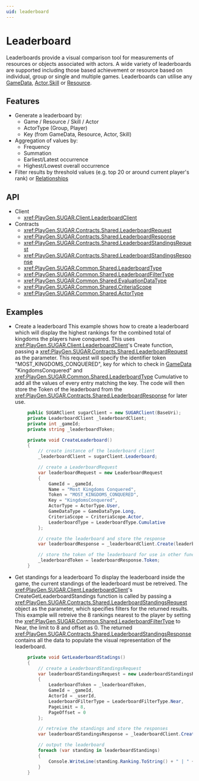```yaml
---
uid: leaderboard
---
```


# Leaderboard
Leaderboards provide a visual comparison tool for measurements of resources or objects associated with actors. A wide variety of leaderboards are supported including those based achievement or resource based on individual, group or single and multiple games. Leaderboards can utilise any [GameData](gameData.md), [Actor](actor.md),[Skill](skill.md) or [Resource](resource.md). 

## Features
* Generate a leaderboard by:
	* Game / Resource / Skill / Actor
	* ActorType (Group, Player)
	* Key (from GameData, Resource, Actor, Skill)
* Aggregation of values by:
	* Frequency
	* Summation
	* Earliest/Latest occurrence 
	* Highest/Lowest overall occurrence 
* Filter results by threshold values (e.g. top 20 or around current player's rank) or [Relationships](relationship.md)

## API
* Client
    * <xref:PlayGen.SUGAR.Client.LeaderboardClient>
* Contracts
    * <xref:PlayGen.SUGAR.Contracts.Shared.LeaderboardRequest>
    * <xref:PlayGen.SUGAR.Contracts.Shared.LeaderboardResponse>
    * <xref:PlayGen.SUGAR.Contracts.Shared.LeaderboardStandingsRequest>
    * <xref:PlayGen.SUGAR.Contracts.Shared.LeaderboardStandingsResponse>
    * <xref:PlayGen.SUGAR.Common.Shared.LeaderboardType>
    * <xref:PlayGen.SUGAR.Common.Shared.LeaderboardFilterType>
    * <xref:PlayGen.SUGAR.Common.Shared.EvaluationDataType>
    * <xref:PlayGen.SUGAR.Common.Shared.CriteriaScope>
    * <xref:PlayGen.SUGAR.Common.Shared.ActorType>


## Examples
* Create a leaderboard
	This example shows how to create a leaderboard which will display the highest rankings for the combined total of kingdoms the players have conquered. This uses <xref:PlayGen.SUGAR.Client.LeaderboardClient>'s Create function, passing a <xref:PlayGen.SUGAR.Contracts.Shared.LeaderboardRequest> as the parameter. This request will specify the identifier token "MOST_KINGDOMS_CONQUERED", key for which to check in [GameData](gameData.md) "KingdomsConquered" and <xref:PlayGen.SUGAR.Common.Shared.LeaderboardType> Cumulative to add all the values of every entry matching the key. The code will then store the Token of the leaderboard from the <xref:PlayGen.SUGAR.Contracts.Shared.LeaderboardResponse> for later use.

```cs
		public SUGARClient sugarClient = new SUGARClient(BaseUri);
		private LeaderboardClient _leaderboardClient;
		private int _gameId;
		private string _leaderboardToken;

		private void CreateLeaderboard() 
		{
			// create instance of the leaderboard client
			_leaderboardClient = sugarClient.Leaderboard;

			// create a LeaderboardRequest
			var leaderboardRequest = new LeaderboardRequest 
			{
				GameId = _gameId,
				Name = "Most Kingdoms Conquered",
				Token = "MOST_KINGDOMS_CONQUERED",
				Key = "KingdomsConquered",
				ActorType = ActorType.User,
				GameDataType = GameDataType.Long,
				CriteriaScope = CriteriaScope.Actor,
				LeaderboardType	= LeaderboardType.Cumulative
			};

			// create the leaderboard and store the response
			var leaderboardResponse = _leaderboardClient.Create(leaderboardRequest);

			// store the token of the leaderboard for use in other functions
			_leaderboardToken = leaderboardResponse.Token;
		}
```

* Get standings for a leaderboard
	To display the leaderboard inside the game, the current standings of the leaderboard must be retreived. The <xref:PlayGen.SUGAR.Client.LeaderboardClient>'s CreateGetLeaderboardStandings function is called by passing a <xref:PlayGen.SUGAR.Contracts.Shared.LeaderboardStandingsRequest> object as the parameter, which specifies filters for the returned results. This example will retreive the 8 rankings nearest to the player by setting the <xref:PlayGen.SUGAR.Common.Shared.LeaderboardFilterType> to Near, the limit to 8 and offset as 0. The returned <xref:PlayGen.SUGAR.Contracts.Shared.LeaderboardStandingsResponse> contains all the data to populate the visual representation of the leaderboard. 


```cs
		private void GetLeaderboardStadings() 
		{
			// create a LeaderboardStandingsRequest
			var leaderboardStandingsRequest = new LeaderboardStandingsRequest 
			{
				LeaderboardToken = _leaderboardToken,
				GameId = _gameId,
				ActorId = _userId,
				LeaderboardFilterType = LeaderboardFilterType.Near,
				PageLimit = 8,
				PageOffset = 0
			};

			// retreive the standings and store the responses
			var leaderboardStandingsResponse = _leaderboardClient.CreateGetLeaderboardStandings(leaderboardStandingReqeusts);

			// output the leaderboard
			foreach (var standing in leaderboardStandings)
			{
				Console.WriteLine(standing.Ranking.ToString() + " | " + standing.ActorName + " | Conquered: " + standing.Value);
			}
		}
```